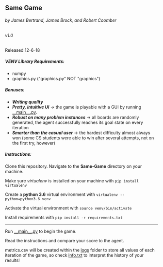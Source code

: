 ## Same Game
###### by James Bertrand, James Brock, and Robert Coomber
###### v1.0

Released 12-6-18

##### VENV Library Requirements:
* numpy
* graphics.py ("graphics.py" NOT "graphics")

##### Bonuses:
- **_Writing quality_**
- **_Pretty, intuitive UI_** -> the game is playable with a GUI by running [\_\_main\_\_.py](__main__.py).
- **_Robust on many problem instances_** -> all boards are randomly generated, the agent successfully reaches its goal state on every iteration
- **_Smarter than the casual user_** -> the hardest difficulty almost always won (some CS students were able to win after several attempts, not on the first try, however)

##### Instructions:

Clone this repository. Navigate to the **Same-Game** directory on your machine.

Make sure _virtualenv_ is installed on your machine with `pip install virtualenv`

Create a **python 3.6** virtual environment with `virtualenv --python=python3.6 venv`

Activate the virtual environment with `source venv/bin/activate`

Install requirements with `pip install -r requirements.txt`

-------------------------------

Run [\_\_main\_\_.py](__main__.py) to begin the game.

Read the instructions and compare your score to the agent.

metrics.csv will be created within the [logs](logs/) folder to store all values of each iteration of the game, so check [info.txt](logs/info.txt) to interpret the history of your results!